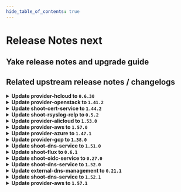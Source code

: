 ```yaml
---
hide_table_of_contents: true
---
```


# Release Notes next

## Yake release notes and upgrade guide

## Related upstream release notes / changelogs


<details>
<summary><b>Update provider-hcloud to <code>0.6.30</code></b></summary>

# [gardener-extension-provider-hcloud] v0.6.30

</details>

<details>
<summary><b>Update provider-openstack to <code>1.41.2</code></b></summary>

# [gardener/gardener-extension-provider-openstack]

## 🏃 Others

- `[OPERATOR]` Fix an issue with share network reconciliation not calculating number of existing share networks correctly. by @AndreasBurger [#827]

## Docker Images
- gardener-extension-admission-openstack: `europe-docker.pkg.dev/gardener-project/releases/gardener/extensions/admission-openstack:v1.41.2`
- gardener-extension-provider-openstack: `europe-docker.pkg.dev/gardener-project/releases/gardener/extensions/provider-openstack:v1.41.2`


</details>

<details>
<summary><b>Update shoot-cert-service to <code>1.44.2</code></b></summary>

# [gardener/gardener-extension-shoot-cert-service]

## 🏃 Others

- `[OPERATOR]` The memory limit from the `cert-controller-manager` Deployment is now removed. by @ialidzhikov [#287]

## Docker Images
- gardener-extension-shoot-cert-service: `europe-docker.pkg.dev/gardener-project/releases/gardener/extensions/shoot-cert-service:v1.44.2`


</details>

<details>
<summary><b>Update shoot-rsyslog-relp to <code>0.5.2</code></b></summary>

# [gardener/gardener-extension-shoot-rsyslog-relp]

## 🐛 Bug Fixes

- `[OPERATOR]` Fixed an issue that caused the `-a exit,always -F arch=b64 -S mount_setattr -F auid!=-1 -F key=privileged_special` audit rule to not get correctly applied. by @plkokanov [#151]

## Docker Images
- gardener-extension-shoot-rsyslog-relp-admission: `europe-docker.pkg.dev/gardener-project/releases/gardener/extensions/shoot-rsyslog-relp-admission:v0.5.2`
- gardener-extension-shoot-rsyslog-relp: `europe-docker.pkg.dev/gardener-project/releases/gardener/extensions/shoot-rsyslog-relp:v0.5.2`


</details>

<details>
<summary><b>Update provider-alicloud to <code>1.53.0</code></b></summary>

# [gardener/gardener-extension-provider-alicloud]

## ✨ New Features

- `[OPERATOR]` This extension now makes use of the new `.spec.pools[].userDataSecretRef` field to get to the worker pool user data. by @rfranzke [#727]
- `[OPERATOR]` Helm charts of extension and admission controller are published as OCI artifacts now. by @oliver-goetz [#734]
- `[USER]` The provider-alicloud extension does now support shoot clusters with Kubernetes version 1.30. You should consider the [Kubernetes release notes](https://github.com/kubernetes/kubernetes/blob/master/CHANGELOG/CHANGELOG-1.30.md) before upgrading to 1.30.  by @shafeeqes [#722]
## 🏃 Others

- `[OPERATOR]` The `controlplaneexposure.alicloud.extensions.gardener.cloud` webhook does no longer mutate Services/Deployments. Previously the webhook was called for Services/Deployments mutations and was not mutating anything. by @ialidzhikov [#725]
- `[OPERATOR]` This extension is now using the new way of providing monitoring configuration (ref [GEP-19](https://github.com/gardener/gardener/blob/master/docs/proposals/19-migrating-observability-stack-to-operators.md)) in case a shoot cluster's Prometheus has been migrated to management via `prometheus-operator`. by @rfranzke [#720]
- `[OPERATOR]` A `priorityClassName` can now be set for the admission deployment via the `gardener-extension-admission-alicloud` Helm chart. by @timuthy [#732]
- `[OPERATOR]` Inserts architecture from worker to the machine class by @sssash18 [#735]
- `[OPERATOR]` NodeGroupAutoscalingOptions can now be specified per worker group via the worker through the field `worker.spec.pools.clusterAutoscaler` by @aaronfern [#715]
# [gardener/machine-controller-manager]

## ⚠️ Breaking Changes

- `[OPERATOR]` Change OCI Image Registry from GCR (`eu.gcr.io/gardener-project`) to Artifact-Registry (`europe-docker.pkg.dev/gardener-project/releases`). Users should update their references. by @ccwienk [gardener/machine-controller-manager#878]
- `[DEVELOPER]`  New provider method Driver.InitializeMachine added for Post-Creation VM Instance Initialization steps. by @elankath [gardener/machine-controller-manager#898]
## 🐛 Bug Fixes

- `[DEVELOPER]` MCM restart happens properly in integration tests now. This fix will get activated, once this version is vendored in your mcm-provider by @sssash18 [gardener/machine-controller-manager#879]
- `[OPERATOR]` Fix for edge case of Node object deletion missed during machine termination. by @elankath [gardener/machine-controller-manager#887]
## 🏃 Others

- `[OPERATOR]` machine controller won't reconcile machine on non-spec update events by @himanshu-kun [gardener/machine-controller-manager#877]
- `[OPERATOR]` Updated k8s dependencies to `v0.29.3` by @rishabh-11 [gardener/machine-controller-manager#907]
- `[OPERATOR]` fixed IT for seed with k8s >= 1.27 as control cluster  by @piyuagr [gardener/machine-controller-manager#869]
- `[OPERATOR]` Removed vendor directory by @rishabh-11 [gardener/machine-controller-manager#903]
- `[OPERATOR]` Architecture field added in the nodetemplate. This will allow CA to pickup architecture from machine class and schedule pods on relevant arch nodes. by @sssash18 [gardener/machine-controller-manager#894]
- `[DEVELOPER]` go-git now removed from dependencies due to CVE's. by @elankath [gardener/machine-controller-manager#896]
- `[DEVELOPER]` Bump `k8s.io/*` deps to `v0.28.2` by @afritzler [gardener/machine-controller-manager#858]
## 📖 Documentation

- `[DEVELOPER]` Phase transition diagram for a machine object is added to FAQs by @himanshu-kun [gardener/machine-controller-manager#886]
# [gardener/machine-controller-manager-provider-alicloud]

## 🏃 Others

- `[DEVELOPER]` Removed vendor directory by @rishabh-11 [gardener/machine-controller-manager-provider-alicloud#74]

## Helm Charts
- admission-alicloud: `europe-docker.pkg.dev/gardener-project/releases/charts/gardener/extensions/admission-alicloud:v1.53.0`
- provider-alicloud: `europe-docker.pkg.dev/gardener-project/releases/charts/gardener/extensions/provider-alicloud:v1.53.0`
## Docker Images
- gardener-extension-admission-alicloud: `europe-docker.pkg.dev/gardener-project/releases/gardener/extensions/admission-alicloud:v1.53.0`
- gardener-extension-provider-alicloud: `europe-docker.pkg.dev/gardener-project/releases/gardener/extensions/provider-alicloud:v1.53.0`


</details>

<details>
<summary><b>Update provider-aws to <code>1.57.0</code></b></summary>

# [gardener/gardener-extension-provider-aws]

## ✨ New Features

- `[OPERATOR]` Helm charts of extension and admission controller are published as OCI artifacts now. by @oliver-goetz [#1012]
## 🐛 Bug Fixes

- `[OPERATOR]` Removed unnecessary preStop hook from `node-driver-registrar` in `csi-driver-node`, as socket removal is now handled internally by `node-driver-registrar`, resolving distroless image error. by @AndreasBurger [#992]
## 🏃 Others

- `[OPERATOR]` A `priorityClassName` can now be set for the admission deployment via the `gardener-extension-admission-aws` Helm chart. by @timuthy [#994]
- `[OPERATOR]` Starting with gardenlet >= v1.98.0, use controlplane webhook object selector to limit mutator calls. by @LucaBernstein [#989]
- `[OPERATOR]` Update the VPA CRD used for testing locally by @kon-angelo [#1019]
- `[OPERATOR]` Inserts `architecture` from worker to the machine class by @sssash18 [#853]

## Helm Charts
- admission-aws-application: `europe-docker.pkg.dev/gardener-project/releases/charts/gardener/extensions/admission-aws-application:v1.57.0`
- admission-aws-runtime: `europe-docker.pkg.dev/gardener-project/releases/charts/gardener/extensions/admission-aws-runtime:v1.57.0`
- provider-aws: `europe-docker.pkg.dev/gardener-project/releases/charts/gardener/extensions/provider-aws:v1.57.0`
## Docker Images
- gardener-extension-admission-aws: `europe-docker.pkg.dev/gardener-project/releases/gardener/extensions/admission-aws:v1.57.0`
- gardener-extension-provider-aws: `europe-docker.pkg.dev/gardener-project/releases/gardener/extensions/provider-aws:v1.57.0`


</details>

<details>
<summary><b>Update provider-azure to <code>1.47.1</code></b></summary>

# [gardener/gardener-extension-provider-azure]

## 🏃 Others

- `[OPERATOR]` The storage domain to use for backup buckets is now inferred from the buckets' region if no explicit config is given by @AndreasBurger [#947]

## Helm Charts
- admission-azure-application: `europe-docker.pkg.dev/gardener-project/releases/charts/gardener/extensions/admission-azure-application:v1.47.1`
- admission-azure-runtime: `europe-docker.pkg.dev/gardener-project/releases/charts/gardener/extensions/admission-azure-runtime:v1.47.1`
- provider-azure: `europe-docker.pkg.dev/gardener-project/releases/charts/gardener/extensions/provider-azure:v1.47.1`
## Docker Images
- gardener-extension-admission-azure: `europe-docker.pkg.dev/gardener-project/releases/gardener/extensions/admission-azure:v1.47.1`
- gardener-extension-provider-azure: `europe-docker.pkg.dev/gardener-project/releases/gardener/extensions/provider-azure:v1.47.1`


</details>

<details>
<summary><b>Update provider-gcp to <code>1.38.0</code></b></summary>

# [gardener/gardener-extension-provider-gcp]

## ✨ New Features

- `[OPERATOR]` Helm charts of extension and admission controller are published as OCI artifacts now. by @oliver-goetz [#805]
## 🐛 Bug Fixes

- `[OPERATOR]` Removed unnecessary preStop hook from `node-driver-registrar` in `csi-driver-node`, as socket removal is now handled internally by `node-driver-registrar`, resolving distroless image error. by @sujeet01 [#792]
- `[USER]` Allow configuring iops and throughput of hyperdisk-balanced disks by @hebelsan [#793]
## 🏃 Others

- `[OPERATOR]` Inserts architecture from worker to the machine class by @sssash18 [#809]
- `[OPERATOR]` Starting with gardenlet >= v1.98.0, use controlplane webhook object selector to limit mutator calls. by @LucaBernstein [#789]
- `[OPERATOR]` Update the VPA CRD used for testing locally by @hebelsan [#812]
- `[OPERATOR]` A `priorityClassName` can now be set for the admission deployment via the `gardener-extension-admission-gcp` Helm chart. by @timuthy [#794]

## Helm Charts
- admission-gcp-application: `europe-docker.pkg.dev/gardener-project/releases/charts/gardener/extensions/admission-gcp-application:v1.38.0`
- admission-gcp-runtime: `europe-docker.pkg.dev/gardener-project/releases/charts/gardener/extensions/admission-gcp-runtime:v1.38.0`
- provider-gcp: `europe-docker.pkg.dev/gardener-project/releases/charts/gardener/extensions/provider-gcp:v1.38.0`
## Docker Images
- gardener-extension-admission-gcp: `europe-docker.pkg.dev/gardener-project/releases/gardener/extensions/admission-gcp:v1.38.0`
- gardener-extension-provider-gcp: `europe-docker.pkg.dev/gardener-project/releases/gardener/extensions/provider-gcp:v1.38.0`


</details>

<details>
<summary><b>Update shoot-dns-service to <code>1.51.0</code></b></summary>

# [gardener/external-dns-management]

## 🏃 Others

- `[OPERATOR]` Lookup processor: sort lookup results and retry on timeout by @MartinWeindel [gardener/external-dns-management#382]
# [gardener/gardener-extension-shoot-dns-service]

## ✨ New Features

- `[OPERATOR]` Helm charts of extension and admission controller are published as OCI artifacts now. by @oliver-goetz [#359]
## 🏃 Others

- `[OPERATOR]` Bumps github.com/gardener/gardener from 1.99.0 to 1.100.0. by @dependabot[bot] [#360]

## Helm Charts
- admission-shoot-dns-service: `europe-docker.pkg.dev/gardener-project/releases/charts/gardener/extensions/admission-shoot-dns-service:v1.51.0`
- shoot-dns-service: `europe-docker.pkg.dev/gardener-project/releases/charts/gardener/extensions/shoot-dns-service:v1.51.0`
## Docker Images
- gardener-extension-admission-shoot-dns-service: `europe-docker.pkg.dev/gardener-project/releases/gardener/extensions/admission-shoot-dns-service:v1.51.0`
- gardener-extension-shoot-dns-service: `europe-docker.pkg.dev/gardener-project/releases/gardener/extensions/shoot-dns-service:v1.51.0`


</details>

<details>
<summary><b>Update shoot-flux to <code>0.6.1</code></b></summary>

## What's Changed
* :bug: Fix reconcile order for new Shoots by @maboehm in https://github.com/stackitcloud/gardener-extension-shoot-flux/pull/84


**Full Changelog**: https://github.com/stackitcloud/gardener-extension-shoot-flux/compare/v0.6.0...v0.6.1

</details>

<details>
<summary><b>Update shoot-oidc-service to <code>0.27.0</code></b></summary>

# [gardener/gardener-extension-shoot-oidc-service]

## ✨ New Features

- `[OPERATOR]` The extension mutating webhook now uses object selector to reduce the number of calls. by @dimityrmirchev [#224]
- `[OPERATOR]` Helm charts of extension and admission controller are published as OCI artifacts now. by @oliver-goetz [#222]
## 🏃 Others

- `[DEPENDENCY]` The extension is now built using go version 1.22.5. by @dimityrmirchev [#220]
# [gardener/oidc-webhook-authenticator]

## 🏃 Others

- `[DEVELOPER]` The following dependencies have been updated:  
  - github.com/coreos/go-oidc/v3 v3.1.0 -> v3.10.0  
  - golang.org/x/time v0.3.0 -> v0.5.0  
  - k8s.io/* v0.27.9 -> v0.30.1  
  - sigs.k8s.io/controller-runtime v0.15.3 -> v0.18.4  
  - golang.org/x/crypto v0.21.0 -> v0.24.0  
  - golang.org/x/net v0.23.0 -> v0.26.0 by @vpnachev [gardener/oidc-webhook-authenticator#157]
- `[DEPENDENCY]` OWA is now built using go version 1.22.5. by @dimityrmirchev [gardener/oidc-webhook-authenticator#158]

## Helm Charts
- shoot-oidc-service: `europe-docker.pkg.dev/gardener-project/releases/charts/gardener/extensions/shoot-oidc-service:v0.27.0`
## Docker Images
- gardener-extension-shoot-oidc-service: `europe-docker.pkg.dev/gardener-project/releases/gardener/extensions/shoot-oidc-service:v0.27.0`


</details>

<details>
<summary><b>Update shoot-dns-service to <code>1.52.0</code></b></summary>

# [gardener/gardener-extension-shoot-dns-service]

## 🏃 Others

- `[OPERATOR]` Conditional deploy of CRDs on shoot. by @MartinWeindel [#369]
- `[OPERATOR]` Bumps github.com/gardener/gardener from 1.100.0 to 1.101.0. by @dependabot[bot] [#365]
- `[OPERATOR]` Bumps github.com/gardener/gardener from 1.101.0 to 1.102.0. by @dependabot[bot] [#372]
# [gardener/external-dns-management]

## ⚠️ Breaking Changes

- `[OPERATOR]` Drop support for custom resources `dnslock.dns.gardener.cloud` and `remoteaccesscertificates.dns.gardener.cloud`.  
  As these experimental features have no been used in Gardener, it should not be relevant in most cases. by @MartinWeindel [gardener/external-dns-management#381]
## 🏃 Others

- `[OPERATOR]` Bumps golang from 1.22.6 to 1.23.0. by @dependabot[bot] [gardener/external-dns-management#384]
- `[OPERATOR]` Bumps golang from 1.22.5 to 1.22.6. by @dependabot[bot] [gardener/external-dns-management#383]
- `[OPERATOR]` The dependency controller-manager-library has been updated to include the new flag `--<cluster>.conditional-deploy-crds` by @MartinWeindel [gardener/external-dns-management#385]

## Helm Charts
- admission-shoot-dns-service-application: `europe-docker.pkg.dev/gardener-project/releases/charts/gardener/extensions/admission-shoot-dns-service-application:v1.52.0`
- admission-shoot-dns-service-runtime: `europe-docker.pkg.dev/gardener-project/releases/charts/gardener/extensions/admission-shoot-dns-service-runtime:v1.52.0`
- shoot-dns-service: `europe-docker.pkg.dev/gardener-project/releases/charts/gardener/extensions/shoot-dns-service:v1.52.0`
## Docker Images
- gardener-extension-admission-shoot-dns-service: `europe-docker.pkg.dev/gardener-project/releases/gardener/extensions/admission-shoot-dns-service:v1.52.0`
- gardener-extension-shoot-dns-service: `europe-docker.pkg.dev/gardener-project/releases/gardener/extensions/shoot-dns-service:v1.52.0`


</details>

<details>
<summary><b>Update external-dns-management to <code>0.21.1</code></b></summary>

# [gardener/external-dns-management]

## 🐛 Bug Fixes

- `[OPERATOR]` Fix NPE if DNSEntry contains invalid domain name by @MartinWeindel [#387]

## Docker Images
- dns-controller-manager: `europe-docker.pkg.dev/gardener-project/releases/dns-controller-manager:v0.21.1`


</details>

<details>
<summary><b>Update shoot-dns-service to <code>1.52.1</code></b></summary>

# [gardener/external-dns-management]

## 🐛 Bug Fixes

- `[OPERATOR]` Fix NPE if `DNSEntry` contains invalid domain name by @MartinWeindel [gardener/external-dns-management@7a7b7d6c195a692bc80f91c59b4c93b315252f27]

## Helm Charts
- admission-shoot-dns-service-application: `europe-docker.pkg.dev/gardener-project/releases/charts/gardener/extensions/admission-shoot-dns-service-application:v1.52.1`
- admission-shoot-dns-service-runtime: `europe-docker.pkg.dev/gardener-project/releases/charts/gardener/extensions/admission-shoot-dns-service-runtime:v1.52.1`
- shoot-dns-service: `europe-docker.pkg.dev/gardener-project/releases/charts/gardener/extensions/shoot-dns-service:v1.52.1`
## Docker Images
- gardener-extension-admission-shoot-dns-service: `europe-docker.pkg.dev/gardener-project/releases/gardener/extensions/admission-shoot-dns-service:v1.52.1`
- gardener-extension-shoot-dns-service: `europe-docker.pkg.dev/gardener-project/releases/gardener/extensions/shoot-dns-service:v1.52.1`


</details>

<details>
<summary><b>Update provider-aws to <code>1.57.1</code></b></summary>

# [gardener/gardener-extension-provider-aws]

## 🏃 Others

- `[OPERATOR]` Fix an issue where the infrastructure state was not properly transformed to the provider status.  by @kon-angelo [#1042]
- `[OPERATOR]` Fix an issue where terraformer artifacts would not be deleted during the control-plane-migration `migrate` phase. by @kon-angelo [#1043]
- `[OPERATOR]` Correctly register infrastructure webhook with the controllerruntime manager by @kon-angelo [#1042]

## Helm Charts
- admission-aws-application: `europe-docker.pkg.dev/gardener-project/releases/charts/gardener/extensions/admission-aws-application:v1.57.1`
- admission-aws-runtime: `europe-docker.pkg.dev/gardener-project/releases/charts/gardener/extensions/admission-aws-runtime:v1.57.1`
- provider-aws: `europe-docker.pkg.dev/gardener-project/releases/charts/gardener/extensions/provider-aws:v1.57.1`
## Docker Images
- gardener-extension-admission-aws: `europe-docker.pkg.dev/gardener-project/releases/gardener/extensions/admission-aws:v1.57.1`
- gardener-extension-provider-aws: `europe-docker.pkg.dev/gardener-project/releases/gardener/extensions/provider-aws:v1.57.1`


</details>
